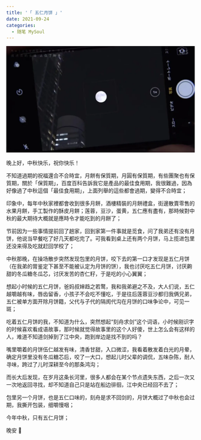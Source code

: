 ```yaml
---
title: '「 五仁月饼 」'
date: 2021-09-24
categories:
  - 随笔 MySoul
---
```


![图 19](../../images/e98b2655c4c131607cd0fbc50b0f812ea9c5b16d64c925de8b3aa902cdb56807.png)

晚上好，中秋快乐，祝你快乐！

不知道過期的祝福還合不合時宜，月餅有保質期，月圓有保質期，有些團聚也有保質期，關於「保質期」，百度百科告訴我它是產品的最佳食用期，我很難過，因為好像過了中秋這個「最佳食用期」，上面列舉的這些都會過期，變得不合時宜；

印象中，每年中秋家裡都會收到很多月餅，酒樓精裝的月餅禮盒，街邊散賣零售的水果月餅，手工製作的酥皮月餅；莲蓉，豆沙，蛋黄，五仁應有盡有，那時候對中秋的最大期待大概就是應時令才能吃到的月餅了；

节前因为一些事情提前回了趟家，回到家第一件事就是觅食，问了我弟还有没有月饼，他说当早餐吃了好几天都吃完了。可我看到桌上还有两个月饼，马上揽进包里还没来得及吃就赶回学校了；

中秋那晚，在操场散步突然发现包里的月饼，咬下去的第一口才发现是五仁月饼（在我弟的胃鉴定下甚至不能被认定为月饼的饼），我也讨厌吃五仁月饼，讨厌齁甜的冬瓜糖冬瓜芯，讨厌发苦的杏仁籽，于是吃的小心翼翼；

想起小时候的五仁月饼，爸妈叔婶趋之若鹜，我和我弟避之不及，大人们说，五仁越嚼越有味，唇齿留香，小孩子不会吃不懂吃，于是往后莲蓉豆沙都归我俩兄弟，五仁被单方面开除月饼籍，父代与子代的隔阂代沟在月饼的口味争论中，可见一斑；

吃着五仁月饼的我，不知道为什么，突然想起“刻舟求剑”这个词语，小时候刚识字的时候喜欢看成语故事，那时候就觉得故事里的这个人好傻，世上怎么会有这样的人，难道不知道剑掉到了江中央，跑到岸边是找不到的吗？

嘴里嚼着的月饼伍仁越发有味，清香甘甜，入口微涩，我看着散发着白光的月晕，确定月饼里没有冬瓜糖芯后，咬了一大口，想起儿时父辈的调侃，五味杂陈，耐人寻味，跨过了儿时深耕至今的那条鸿沟；

而长大后发现，在岁月这条长河里，很多人都会在某个节点遗失东西，之后一次又一次地返回寻找，却不知道自己只是站在船边徘徊，江中央已经回不去了；

包里另一个月饼，也是五仁口味的，刻舟是求不回剑的，月饼大概过了中秋也会过期，我撕开包装，细嚼慢咽；

今年中秋，只有五仁月饼；

晚安 🌙
